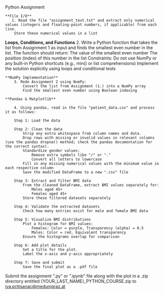 Python Assignment

    **File I/O**
       1. Read the file "assignment_text.txt" and extract only numerical values (integers and floating-point numbers, if applicable) from each line.
        Store these numerical values in a list

   **Loops, Conditions, and Functions**
       2. Write a Python function that takes the list from Assignment 1 as input and finds the smallest even number in the list.
        The function should return:
            The value of the smallest even number
            The position (index) of this number in the list
        Constraints:
            Do not use NumPy or any built-in Python shortcuts (e.g., min() or list comprehensions)
            Implement the solution explicitly using loops and conditional tests

    **NumPy Implementation**
        3. Redo Assignment 2 using NumPy:
            Convert the list from Assignment (1.) into a NumPy array
            Find the smallest even number using Boolean indexing

    **Pandas & Matplotlib**

        4. Using pandas, read in the file "patient_data.csv" and process it as follows:

        Step 1: Load the data

        Step 2: Clean the data
            Strip any extra whitespace from column names and data.
            Drop rows with missing or invalid values in relevant columns (use the pandas dropna() method; check the pandas documentation for the correct syntax).
            Standardize gender values:
                Remove extra symbols like "/" or "."
                Convert all letters to lowercase
            Fill in any missing numerical values with the minimum value in each respective column
            Save the modified DataFrame to a new ".csv" file

        Step 3: Extract and filter BMI data
            From the cleaned DataFrame, extract BMI values separately for:
                Males aged 45+
                Females aged 45+
            Store these filtered datasets separately

        Step 4: Validate the extracted datasets
            Check how many entries exist for male and female BMI data

        Step 5: Visualize BMI distributions
            Plot a histogram for BMI values:
                Females: Color = purple, Transparency (alpha) = 0.5
                Males: Color = red, Equivalent transparency
            Ensure the histograms overlap for comparison

        Step 6: Add plot details
            Set a title for the plot.
            Label the x-axis and y-axis appropriately

        Step 7: Save and submit
            Save the final plot as a .pdf file
            
Submit the assignment ".py" or ".ipynb" file along with the plot in a .zip directory entitled {YOUR_LAST_NAME}_PYTHON_COURSE.zip to iva.pritisanac@medunigraz.at
